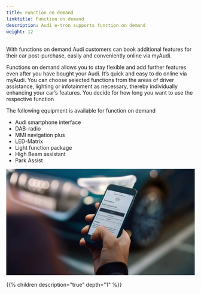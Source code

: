 ```yaml
---
title: Function on demand
linktitle: Function on demand
description: Audi e-tron supports function on demand
weight: 12
---
```


With functions on demand Audi customers can book additional features for their car post-purchase, easily and conveniently online via myAudi.

Functions on demand allows you to stay flexible and add further features even after you have bought your Audi. It’s quick and easy to do online via myAudi. You can choose selected functions from the areas of driver assistance, lighting or infotainment as necessary, thereby individually enhancing your car’s features. You decide for how long you want to use the respective function

The following equipment is available for function on demand

- Audi smartphone interface
- DAB-radio
- MMI navigation plus
- LED-Matrix
- Light function package
- High Beam assistant
- Park Assist

![FOD](fod1.jpg "Function on demand from myAudi app")

{{% children description="true" depth="1" %}}
